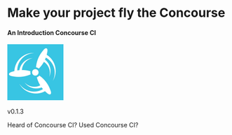 # Make your project fly the Concourse
#### An Introduction Concourse CI

<img class="plain" src="resources/images/concourseci.jpg" style="width:128px;height:128px;"> </img>


v0.1.3

 <aside class="notes">
   Heard of Concourse CI?
   Used Concourse CI?
 </aside>
